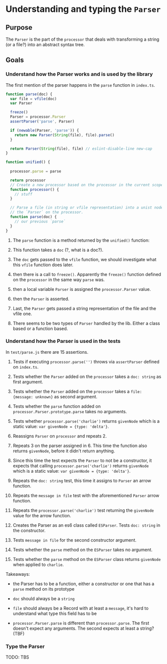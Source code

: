 # Understanding and typing the  `Parser`

## Purpose

The `Parser` is the part of the `processor` that deals with transforming a string (or a file?) into an abstract syntax tree.

## Goals

### Understand how the Parser works and is used by the library

The first mention of the parser happens in the `parse` function in `index.ts`.

```ts
function parse(doc) {
  var file = vfile(doc)
  var Parser

  freeze()
  Parser = processor.Parser
  assertParser('parse', Parser)

  if (newable(Parser, 'parse')) {
    return new Parser(String(file), file).parse()
  }

  return Parser(String(file), file) // eslint-disable-line new-cap
}
```

```ts
function unified() {
  
  processor.parse = parse

  return processor
  // Create a new processor based on the processor in the current scope.
  function processor() {
    // stuff
  }

  // Parse a file (in string or vfile representation) into a unist node using
  // the `Parser` on the processor.
  function parse(doc) {
    // our previous `parse`
  }
}
```

1) The `parse` function is a method returned by the `unified()` function:

2) This function takes a `doc` (?, what is a doc?).

3) The `doc` gets passed to the `vfile` function, we should investigate what this `vfile` function does later.

4) then there is a call to `freeze()`. Apparently the `freeze()` function defined on the `processor` in the same way `parse` was.

5) then a local variable `Parser` is assigned the `processor.Parser` value.

6) then the `Parser` is asserted.

7) Last, the `Parser` gets passed a string representation of the file and the vfile one.

8) There seems to be two types of `Parser` handled by the lib. Either a class based or a function based.

### Understand how the Parser is used in the tests

In `test/parse.js` there are 15 assertions.

1) Tests if executing `processor.parse('')` throws via `assertParser` defined on `index.ts`.

2) Tests whether the `Parser` added on the `processor` takes a `doc: string` as first argument.

3) Tests whether the `Parser` added on the `processor` takes a `file: {message: unknown}` as second argument.

4) Tests whether the `parse` function added on `processor.Parser.prototype.parse` takes no arguments.

5) Tests whether `processor.parse('charlie')` returns `givenNode` which is a static value: `var givenNode = {type: 'delta'}`.

6) Reassigns `Parser` on `processor` and repeats 2.

7) Repeats 3 on the parser assigned in 6. This time the function also returns `givenNode`, before it didn't return anything.

8) Since this time the test expects the `Parser` to not be a constructor, it expects that calling `processor.parse('charlie')` returns `givenNode` which is a static value: `var givenNode = {type: 'delta'}`.

9) Repeats the `doc: string` test, this time it assigns to `Parser` an arrow function.

10) Repeats the `message in file` test with the aforementioned `Parser` arrow function.

11) Repeats the `processor.parse('charlie')` test returning the `givenNode` value for the arrow function.

12) Creates the Parser as an es6 class called `ESParser`. Tests `doc: string` in the constructor.

13) Tests `message in file` for the second constructor argument.

14) Tests whether the `parse` method on the `ESParser` takes no argument.

15) Tests whether the `parse` method on the `ESParser` class returns `givenNode` when applied to `charlie`.

Takeaways:

- the Parser has to be a function, either a constructor or one that has a `parse` method on its prototype

- `doc` should always be a `string`

- `file` should always be a Record with at least a `message`, it's hard to understand what type this field has to be

- `processor.Parser.parse` is different than `processor.parse`. The first doesn't expect any arguments. The second expects at least a string? (TBF)

### Type the Parser

TODO: TBS

